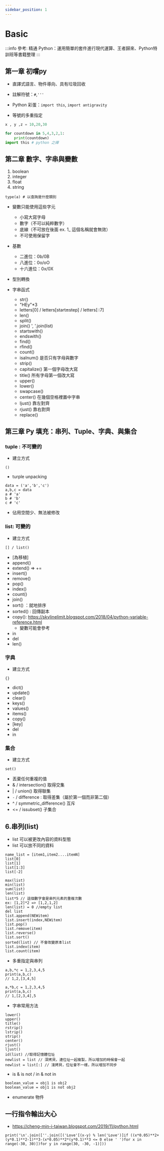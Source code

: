 ```yaml
---
sidebar_position: 1
---
```

# Basic
:::info
參考: 精通 Python：運用簡單的套件進行現代運算、王者歸來、Python特訓班等書籍整理
:::

## 第一章 初嚐py
- 直譯式語言、物件導向、具有垃圾回收

- 註解符號：`#`,`'''`
- Python 彩蛋：`import this`, `import antigravity`
- 等號的多重指定
```python
x , y ,z = 10,20,30
```

```py 
for countdown in 5,4,3,2,1:
    print(countdown)
import this # python 之禪
```



## 第二章 數字、字串與變數

1. boolean
2. integer
3. float
4. string

```
type(a) # 以查詢是什麼類別
```

- 變數只能使用這些字元
    - 小寫大寫字母
    - 數字（不可以純粹數字）
    - 底線（不可放在後面 ex. 1_ 這個名稱就會無效）
    - 不可使用保留字

- 基數
    - 二進位：0b/0B
    - 八進位：0o/oO
    - 十六進位：0x/0X

- 型別轉換

- 字串函式
    - str()
    - "HEy"*3
    - letters[0] / letters[start:end:step] / letters[::7]
    - len()
    - split() 
    - join()  ', '.join(list)
    - startswith()
    - endswith()
    - find()
    - rfind()
    - count()
    - isalnum() 是否只有字母與數字
    - strip()
    - capitalize() 第一個字母改大寫
    - title() 所有字母第一個改大寫
    - upper() 
    - lower()
    - swapcase()
    - center() 在幾個空格裡置中字串
    - ljust() 靠左對齊
    - rjust() 靠右對齊
    - replace()

## 第三章 Py 填充：串列、Tuple、字典、與集合
### tuple : 不可變的
- 建立方式
```
() 
```
- turple unpacking
```
data = ('a','b','c')
a,b,c = data
a # 'a'
b # 'b'
c # 'c'
```
- 佔用空間少、無法被修改

### list: 可變的
- 建立方式
```
[] / list()
```
- [為移植]
- append()
- extend() => +=
- insert()
- remove()
- pop()
- index()
- count()
- join()
- sort() ：就地排序
- sorted() : 回傳副本
- copy(): https://skylinelimit.blogspot.com/2018/04/python-variable-reference.html
    - 變數可能會參考
- in
- del 
- len()

### 字典
- 建立方式
```
{}
```

- dict()
- update()
- clear()
- keys()
- values()
- items()
- copy()
- [key]
- del
- in

### 集合
- 建立方式
```
set()
```

- 丟棄任何重複的值
- & / intersection()  取得交集
- | / union() 取得聯集
- `-` / difference : 取得差集（屬於第一個而非第二個）
-  ^ / symmetric_difference() 互斥
- <= / issubset() 子集合

## 6.串列(list)
- list 可以被更改內容的資料型態
- list 可以放不同的資料
```
name_list = [item1,item2....itemN]
list[0]
list[1]
list[1:3]
list[-2]

max(list)
min(list)
sum(list)
len(list)
list*5 // 這個數字會是串列元素的重複次數
ex: [1,2]*2 => [1,2,1,2]
len(list) = 0 //empty list
del list
list.append(NEWitem)
list.insert(index,NEWitem)
list.pop()
list.remove(item)
list.reverse()
list.sort()
sorted(list) // 不會改變原本list
list.index(item)
list.count(item)
```

- 多重指定與串列
```
a,b,*c = 1,2,3,4,5
print(a,b,c)
// 1,2,[3,4,5]

a,*b,c = 1,2,3,4,5
print(a,b,c)
// 1,[2,3,4],5
```
- 字串常用方法
```
lower()
upper()
title()
rstrip()
lstrip()
strip()
center()
rjust()
ljust()
id(list) //取得記憶體位址
newlist = list // 深拷貝，連位址一起複製，所以增加的時候會一起
newlist = list[:] // 淺拷貝，位址會不一樣，所以增加不同步
```
- is & is not / in & not in
```
boolean_value = obj1 is obj2
boolean_value = obj1 is not obj2
```
- enumerate 物件

## 一行指令輸出大心
- https://cheng-min-i-taiwan.blogspot.com/2019/11/python.html
```
print('\n'.join([''.join([('Love'[(x-y) % len('Love')]if ((x*0.05)**2+(y*0.1)**2-1)**3-(x*0.05)**2*(y*0.1)**3 <= 0 else ' ')for x in range(-30, 30)])for y in range(30, -30, -1)]))
```

